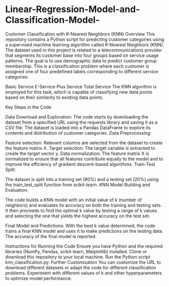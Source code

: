 # Linear-Regression-Model-and-Classification-Model-


Customer Classification with K-Nearest Neighbors (KNN)
Overview
This repository contains a Python script for predicting customer categories using a supervised machine learning algorithm called K-Nearest Neighbors (KNN). The dataset used in this project is related to a telecommunications provider that segments its customer base into four groups based on service usage patterns. The goal is to use demographic data to predict customer group membership. This is a classification problem where each customer is assigned one of four predefined labels corresponding to different service categories:

Basic Service
E-Service
Plus Service
Total Service
The KNN algorithm is employed for this task, which is capable of classifying new data points based on their similarity to existing data points.

Key Steps in the Code

Data Download and Exploration:
The code starts by downloading the dataset from a specified URL using the requests library and saving it as a CSV file.
The dataset is loaded into a Pandas DataFrame to explore its contents and distribution of customer categories.
Data Preprocessing:

Feature selection: Relevant columns are selected from the dataset to create the feature matrix X.
Target selection: The target variable is extracted to create the target vector y.
Data normalization: The feature matrix X is normalized to ensure that all features contribute equally to the model and to improve the efficiency of gradient descent-based algorithms.
Train-Test Split:

The dataset is split into a training set (80%) and a testing set (20%) using the train_test_split function from scikit-learn.
KNN Model Building and Evaluation:

The code builds a KNN model with an initial value of k (number of neighbors) and evaluates its accuracy on both the training and testing sets.
It then proceeds to find the optimal k value by testing a range of k values and selecting the one that yields the highest accuracy on the test set.

Final Model and Predictions:
With the best k value determined, the code trains a final KNN model and uses it to make predictions on the testing data.
The accuracy of the final model is reported.

Instructions for Running the Code
Ensure you have Python and the required libraries (NumPy, Pandas, scikit-learn, Matplotlib) installed.
Clone or download this repository to your local machine.
Run the Python script knn_classification.py.
Further Customization
You can customize the URL to download different datasets or adapt the code for different classification problems.
Experiment with different values of k and other hyperparameters to optimize model performance.

